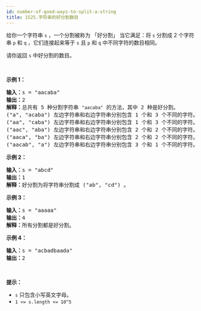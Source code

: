 ```yaml
---
id: number-of-good-ways-to-split-a-string
title: 1525.字符串的好分割数目
---
```

给你一个字符串 <code>s</code> ，一个分割被称为 「好分割」 当它满足：将 <code>s</code> 分割成 2 个字符串 <code>p</code> 和 <code>q</code> ，它们连接起来等于 <code>s</code> 且 <code>p</code> 和 <code>q</code> 中不同字符的数目相同。

请你返回 <code>s</code> 中好分割的数目。

 

**示例 1：**


<pre><strong>输入：</strong>s = &#34;aacaba&#34;<br/><strong>输出：</strong>2<br/><strong>解释：</strong>总共有 5 种分割字符串 <code>&#34;aacaba&#34;</code> 的方法，其中 2 种是好分割。<br/>(&#34;a&#34;, &#34;acaba&#34;) 左边字符串和右边字符串分别包含 1 个和 3 个不同的字符。<br/>(&#34;aa&#34;, &#34;caba&#34;) 左边字符串和右边字符串分别包含 1 个和 3 个不同的字符。<br/>(&#34;aac&#34;, &#34;aba&#34;) 左边字符串和右边字符串分别包含 2 个和 2 个不同的字符。这是一个好分割。<br/>(&#34;aaca&#34;, &#34;ba&#34;) 左边字符串和右边字符串分别包含 2 个和 2 个不同的字符。这是一个好分割。<br/>(&#34;aacab&#34;, &#34;a&#34;) 左边字符串和右边字符串分别包含 3 个和 1 个不同的字符。<br/></pre>

**示例 2：**


<pre><strong>输入：</strong>s = &#34;abcd&#34;<br/><strong>输出：</strong>1<br/><strong>解释：</strong>好分割为将字符串分割成 (&#34;ab&#34;, &#34;cd&#34;) 。<br/></pre>

**示例 3：**


<pre><strong>输入：</strong>s = &#34;aaaaa&#34;<br/><strong>输出：</strong>4<br/><strong>解释：</strong>所有分割都是好分割。</pre>

**示例 4：**


<pre><strong>输入：</strong>s = &#34;acbadbaada&#34;<br/><strong>输出：</strong>2<br/></pre>

 

**提示：**


- <code>s</code> 只包含小写英文字母。
- <code>1 &lt;= s.length &lt;= 10^5</code>
